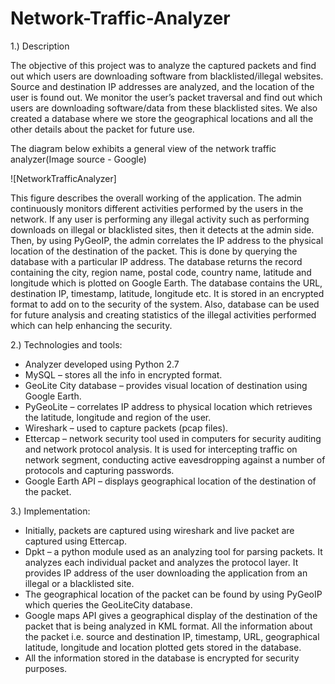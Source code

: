 # Network-Traffic-Analyzer

1.) Description

The objective of this project was to analyze the captured packets and find out which users are downloading software from blacklisted/illegal websites. Source and destination IP addresses are analyzed, and the location of the user is found out. We monitor the user’s packet traversal and find out which users are downloading software/data from these blacklisted sites. We also created a database where we store the geographical locations and all the other details about the packet for future use.

The diagram below exhibits a general view of the network traffic analyzer(Image source - Google)

![NetworkTrafficAnalyzer]

This figure describes the overall working of the application.
The admin continuously monitors different activities performed by the users in the network. If any user is performing any illegal activity such as performing downloads on illegal or blacklisted sites, then it detects at the admin side. Then, by using PyGeoIP, the admin correlates the IP address to the physical location of the destination of the packet. This is done by querying the database with a particular IP address. The database returns the record containing the city, region name, postal code, country name, latitude and longitude which is plotted on Google Earth.
The database contains the URL, destination IP, timestamp, latitude, longitude etc. It is stored in an encrypted format to add on to the security of the system. Also, database can be used for future analysis and creating statistics of the illegal activities performed which can help enhancing the security.

2.) Technologies and tools:
- Analyzer developed using Python 2.7
- MySQL – stores all the info in encrypted format.
- GeoLite City database – provides visual location of destination using Google Earth. 
- PyGeoLite – correlates IP address to physical location which retrieves the latitude, longitude and region of the user.
- Wireshark – used to capture packets (pcap files).
- Ettercap – network security tool used in computers for security auditing and network protocol analysis. It is used for intercepting traffic on network segment, conducting active eavesdropping against a number of protocols and capturing passwords.
- Google Earth API – displays geographical location of the destination of the packet.

3.) Implementation:
- Initially, packets are captured using wireshark and live packet are captured using Ettercap.
- Dpkt – a python module used as an analyzing tool for parsing packets. It analyzes each individual packet and analyzes the protocol layer. It provides IP address of the user downloading the application from an illegal or a blacklisted site. 
- The geographical location of the packet can be found by using PyGeoIP which queries the GeoLiteCity database.
- Google maps API gives a geographical display of the destination of the packet that is being analyzed in KML format. All the information about the packet i.e. source and destination IP, timestamp, URL, geographical latitude, longitude and location plotted gets stored in the database.
- All the information stored in the database is encrypted for security purposes.
